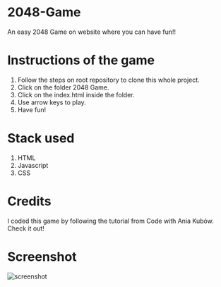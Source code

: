 # 2048-Game
An easy 2048 Game on website where you can have fun!!

# Instructions of the game
1. Follow the steps on root repository to clone this whole project.
2. Click on the folder 2048 Game.
3. Click on the index.html inside the folder.
4. Use arrow keys to play.
5. Have fun!

# Stack used
1. HTML
2. Javascript
3. CSS

# Credits
I coded this game by following the tutorial from Code with Ania Kubów. Check it out!

# Screenshot
![screenshot](https://user-images.githubusercontent.com/113549833/208088480-8afc3a9f-9d46-4c0f-900d-faff70710753.png)
